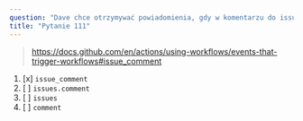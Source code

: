 ```yaml
---
question: "Dave chce otrzymywać powiadomienia, gdy w komentarzu do issue w GitHub repository zostanie dodany nowy komentarz. Którego wyzwalacza zdarzeń powinien użyć w konfiguracji workflow?"
title: "Pytanie 111"
---
```


> https://docs.github.com/en/actions/using-workflows/events-that-trigger-workflows#issue_comment
1. [x] `issue_comment`
1. [ ] `issues.comment`
1. [ ] `issues`
1. [ ] `comment`

